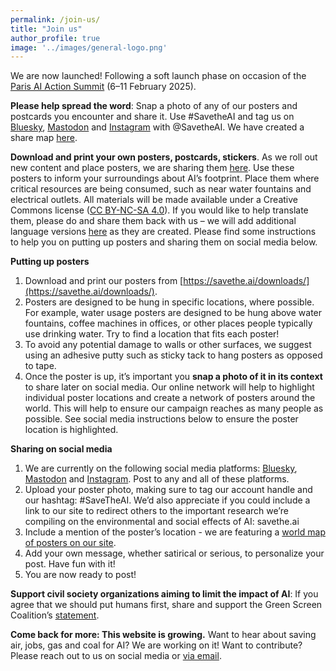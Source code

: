 ```yaml
---
permalink: /join-us/
title: "Join us"
author_profile: true
image: '../images/general-logo.png'
---
```

We are now launched! Following a soft launch phase on occasion of the [Paris AI Action Summit](https://www.elysee.fr/en/sommet-pour-l-action-sur-l-ia) (6–11 February 2025).

**Please help spread the word**: Snap a photo of any of our posters and postcards you encounter and share it. Use #SavetheAI and tag us on [Bluesky](https://bsky.app/profile/savetheai.bsky.social), [Mastodon](https://mastodon.social/@savetheai) and [Instagram](https://www.instagram.com/savetheai/) with @SavetheAI. We have created a share map [here](https://savethe.ai/locations).

**Download and print your own posters, postcards, stickers**. As we roll out new content and place posters, we are sharing them [here](https://savethe.ai/downloads/). 
Use these posters to inform your surroundings about AI’s footprint. Place them where critical resources are being consumed, such as near water fountains and electrical outlets. 
All materials will be made available under a Creative Commons license ([CC BY-NC-SA 4.0](https://creativecommons.org/licenses/by-nc-sa/4.0/deed.en)). 
If you would like to help translate them, please do and share them back with us – we will add additional language versions [here](https://savethe.ai/downloads/) as they are created. 
Please find some instructions to help you on putting up posters and sharing them on social media below.

**Putting up posters**

1. Download and print our posters from [https://savethe.ai/downloads/](https://savethe.ai/downloads/).
2. Posters are designed to be hung in specific locations, where possible. For example, water usage posters are designed to be hung above water fountains, coffee machines in offices, or other places people typically use drinking water. Try to find a location that fits each poster! 
3. To avoid any potential damage to walls or other surfaces, we suggest using an adhesive putty such as sticky tack to hang posters as opposed to tape. 
4. Once the poster is up, it’s important you **snap a photo of it in its context** to share later on social media. Our online network will help to highlight individual poster locations and create a network of posters around the world. This will help to ensure our campaign reaches as many people as possible. See social media instructions below to ensure the poster location is highlighted.

**Sharing on social media**

1. We are currently on the following social media platforms: [Bluesky](https://bsky.app/profile/savetheai.bsky.social), [Mastodon](https://mastodon.social/@savetheai) and [Instagram](https://www.instagram.com/savetheai/). Post to any and all of these platforms.
2. Upload your poster photo, making sure to tag our account handle and our hashtag: #SaveTheAI. We’d also appreciate if you could include a link to our site to redirect others to the important research we’re compiling on the environmental and social effects of AI: savethe.ai
3. Include a mention of the poster’s location - we are featuring a [world map of posters on our site](https://savethe.ai/locations).
4. Add your own message, whether satirical or serious, to personalize your post. Have fun with it!
5. You are now ready to post!


**Support civil society organizations aiming to limit the impact of AI**: If you agree that we should put humans first, share and support the Green Screen Coalition’s [statement](https://greenscreen.network/en/blog/within-bounds-limiting-ai-environmental-impact/).

**Come back for more: This website is growing.** Want to hear about saving air, jobs, gas and coal for AI? We are working on it! Want to contribute? Please reach out to us on social media or [via email](mailto:savetheainow@proton.me).

